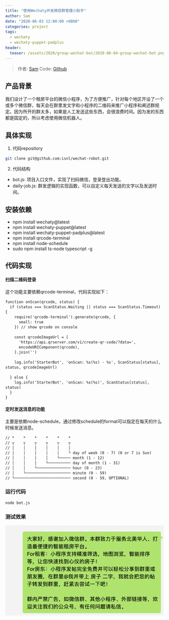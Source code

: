 ```yaml
---
title: "使用Wechaty开发微信群管理小助手"
author: Sam
date: "2020-06-03 12:00:00 +0800"
categories: project
tags:
  - wechaty
  - wechaty-puppet-padplus
header:
  teaser: /assets/2020/group-wechat-bot/2020-06-04-group-wechat-bot.png
---
```


<!-- markdownlint-disable -->

> 作者: [Sam](https://github.com/PXingwei/)
> Code: [Github](https://github.com/PXingwei/GroupWechatBot)

## 产品背景
我们设计了一个租房平台的微信小程序，为了方便推广，针对每个地区开设了一个或多个微信群，每天会在群里发文字和小程序的二维码来推广小程序和阐述群规定。因为所开的群太多，如果是人工发送这些东西，会很浪费时间。因为发的东西都是固定的，所以考虑使用微信机器人。

<!--more-->

## 具体实现
1. 代码repository
```bash
git clone git@github.com:isnl/wechat-robot.git
```
2. 代码结构
  - bot.js: 项目入口文件，实现了扫码微信，登录登出功能。
  - daily-job.js: 群发逻辑的实现函数，可以自定义每天发送的文字以及发送时间。
## 安装依赖
- npm install wechaty@latest
- npm install wechaty-puppet@latest
- npm install wechaty-puppet-padplus@latest
- npm install qrcode-terminal
- npm install node-schedule
- sudo npm install ts-node typescript -g
## 代码实现
#### 扫描二维码登录
这个功能主要依赖qrcode-terminal，代码实现如下：
```
function onScan(qrcode, status) {
  if (status === ScanStatus.Waiting || status === ScanStatus.Timeout) {
    require('qrcode-terminal').generate(qrcode, {
      small: true
    }) // show qrcode on console

    const qrcodeImageUrl = [
      'https://api.qrserver.com/v1/create-qr-code/?data=',
      encodeURIComponent(qrcode),
    ].join('')

    log.info('StarterBot', 'onScan: %s(%s) - %s', ScanStatus[status], status, qrcodeImageUrl)

  } else {
    log.info('StarterBot', 'onScan: %s(%s)', ScanStatus[status], status)
  }
}
```
#### 定时发送消息的功能
主要是依赖node-schedule，通过修改schedule的format可以指定在每天的什么时候发送消息。
```
// *    *    *    *    *    *
// ┬    ┬    ┬    ┬    ┬    ┬
// │    │    │    │    │    │
// │    │    │    │    │    └ day of week (0 - 7) (0 or 7 is Sun)
// │    │    │    │    └───── month (1 - 12)
// │    │    │    └────────── day of month (1 - 31)
// │    │    └─────────────── hour (0 - 23)
// │    └──────────────────── minute (0 - 59)
// └───────────────────────── second (0 - 59, OPTIONAL)
```
### 运行代码
```bash
node bot.js
```
### 测试效果
![avatar](/assets/2020/group-wechat-bot/2020-06-04-group-wechat-bot.png)

